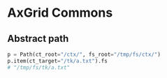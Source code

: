 AxGrid Commons
==============

Abstract path
-------------

```python
p = Path(ct_root="/ctx/", fs_root="/tmp/fs/ctx/")
p.item(ct_target="/tk/a.txt").fs
# "/tmp/fs/tk/a.txt"
``` 

